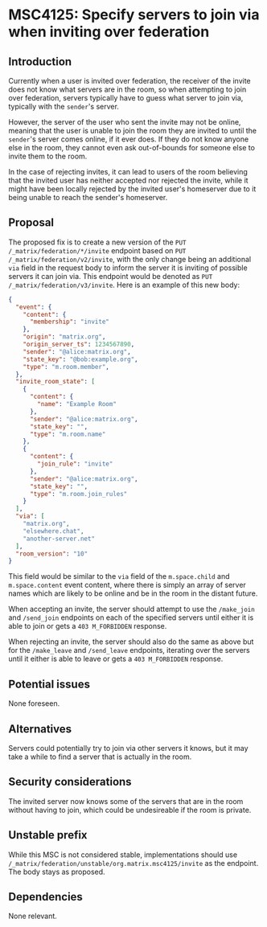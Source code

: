 # MSC4125: Specify servers to join via when inviting over federation

## Introduction

Currently when a user is invited over federation, the receiver of the invite does not know what servers
are in the room, so when attempting to join over federation, servers typically have to guess what server
to join via, typically with the `sender`'s server.

However, the server of the user who sent the invite may not be online, meaning that the user is unable to
join the room they are invited to until the `sender`'s server comes online, if it ever does. If they do not
know anyone else in the room, they cannot even ask out-of-bounds for someone else to invite them to the room.

In the case of rejecting invites, it can lead to users of the room believing that the invited user has neither
accepted nor rejected the invite, while it might have been locally rejected by the invited user's homeserver due
to it being unable to reach the sender's homeserver.

## Proposal

The proposed fix is to create a new version of the `PUT /_matrix/federation/*/invite` endpoint based on
`PUT /_matrix/federation/v2/invite`, with the only change being an additional `via` field in the request body to
inform the server it is inviting of possible servers it can join via. This endpoint would be denoted as
`PUT /_matrix/federation/v3/invite`. Here is an example of this new body:

```json
{
  "event": {
    "content": {
      "membership": "invite"
    },
    "origin": "matrix.org",
    "origin_server_ts": 1234567890,
    "sender": "@alice:matrix.org",
    "state_key": "@bob:example.org",
    "type": "m.room.member",
  },
  "invite_room_state": [
    {
      "content": {
        "name": "Example Room"
      },
      "sender": "@alice:matrix.org",
      "state_key": "",
      "type": "m.room.name"
    },
    {
      "content": {
        "join_rule": "invite"
      },
      "sender": "@alice:matrix.org",
      "state_key": "",
      "type": "m.room.join_rules"
    }
  ],
  "via": [
    "matrix.org",
    "elsewhere.chat",
    "another-server.net"
  ],
  "room_version": "10"
}
```

This field would be similar to the `via` field of the `m.space.child` and `m.space.content` event content,
where there is simply an array of server names which are likely to be online and be in the room in the distant
future.

When accepting an invite, the server should attempt to use the `/make_join` and `/send_join` endpoints on each
of the specified servers until either it is able to join or gets a `403 M_FORBIDDEN` response.

When rejecting an invite, the server should also do the same as above but for the `/make_leave` and `/send_leave`
endpoints, iterating over the servers until it either is able to leave or gets a `403 M_FORBIDDEN` response.

## Potential issues

None foreseen.

## Alternatives

Servers could potentially try to join via other servers it knows, but it may take a while to find a server that
is actually in the room.

## Security considerations

The invited server now knows some of the servers that are in the room without having to join, which could be
undesireable if the room is private.

## Unstable prefix

While this MSC is not considered stable, implementations should use
`/_matrix/federation/unstable/org.matrix.msc4125/invite` as the endpoint. The body stays as proposed.

## Dependencies

None relevant.
